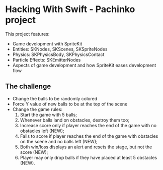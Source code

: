 # Hacking With Swift - Pachinko project

This project features:
- Game development with SpriteKit
- Entities: SKNodes, SKScenes, SKSpriteNodes
- Physics: SKPhysicsBody, SKPhysicsContact
- Particle Effects: SKEmitterNodes
- Aspects of game development and how SpriteKit eases development flow

## The challenge
- Change the balls to be randomly colored
- Force Y value of new balls to be at the top of the scene
- Change the game rules:
  1. Start the game with 5 balls;
  2. Whenever balls land on obstacles, destroy them too;
  3. Increase score only if player reaches the end of the game with no obstacles left (NEW);
  4. Fails to score if player reaches the end of the game with obstacles on the scene and no balls left (NEW);
  5. Both win/loss displays an alert and resets the stage, but not the score (NEW);
  6. Player may only drop balls if they have placed at least 5 obstacles (NEW).
